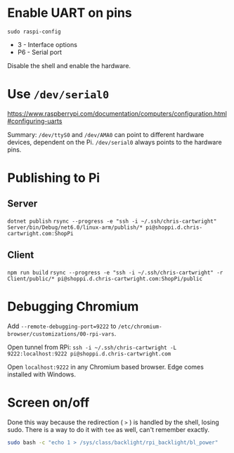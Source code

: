 # Enable UART on pins

```
sudo raspi-config
```

- 3 - Interface options
- P6 - Serial port

Disable the shell and enable the hardware.

# Use `/dev/serial0`

https://www.raspberrypi.com/documentation/computers/configuration.html#configuring-uarts

Summary: `/dev/ttyS0` and `/dev/AMA0` can point to different hardware devices, dependent on the Pi.
`/dev/serial0` always points to the hardware pins.

# Publishing to Pi

## Server
`dotnet publish`
`rsync --progress -e "ssh -i ~/.ssh/chris-cartwright" Server/bin/Debug/net6.0/linux-arm/publish/* pi@shoppi.d.chris-cartwright.com:ShopPi`

## Client
`npm run build`
`rsync --progress -e "ssh -i ~/.ssh/chris-cartwright" -r Client/public/* pi@shoppi.d.chris-cartwright.com:ShopPi/public`

# Debugging Chromium

Add `--remote-debugging-port=9222` to `/etc/chromium-browser/customizations/00-rpi-vars`.

Open tunnel from RPi: `ssh -i ~/.ssh/chris-cartwright -L 9222:localhost:9222 pi@shoppi.d.chris-cartwright.com`

Open `localhost:9222` in any Chromium based browser. Edge comes installed with Windows.

# Screen on/off

Done this way because the redirection ( `>` ) is handled by the shell, losing sudo.
There is a way to do it with `tee` as well, can't remember exactly.

```bash
sudo bash -c "echo 1 > /sys/class/backlight/rpi_backlight/bl_power"
```